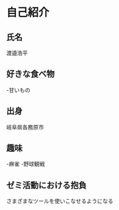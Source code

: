 # 自己紹介

## 氏名
渡邉浩平

## 好きな食べ物
-甘いもの

## 出身
岐阜県各務原市

## 趣味
-麻雀
-野球観戦


## ゼミ活動における抱負
さまざまなツールを使いこなせるようになる
